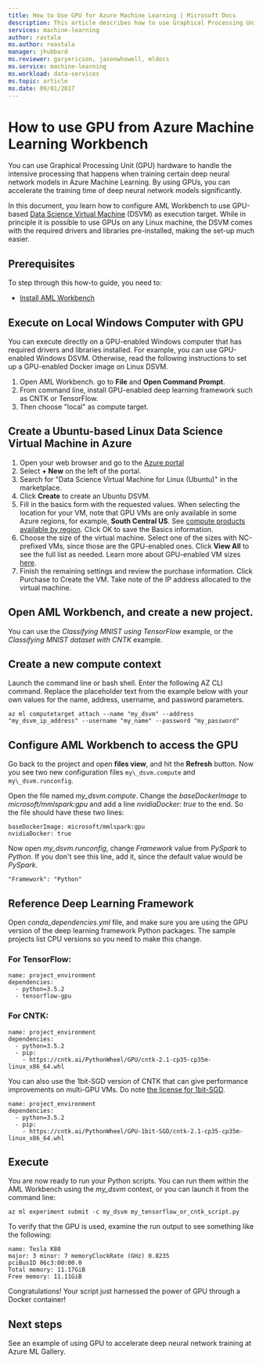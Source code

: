 ```yaml
---
title: How to Use GPU for Azure Machine Learning | Microsoft Docs
description: This article describes how to use Graphical Processing Units (GPU) to train deep neural networks in Azure Machine Learning Workbench.
services: machine-learning
author: rastala
ms.author: roastala
manager: jhubbard
ms.reviewer: garyericson, jasonwhowell, mldocs
ms.service: machine-learning
ms.workload: data-services
ms.topic: article
ms.date: 09/01/2017
---
```

# How to use GPU from Azure Machine Learning Workbench
You can use Graphical Processing Unit (GPU) hardware to handle the intensive processing that happens when training certain deep neural network models in Azure Machine Learning. By using GPUs, you can accelerate the training time of deep neural network models significantly. 

In this document, you learn how to configure AML Workbench to use GPU-based  [Data Science Virtual Machine](https://docs.microsoft.com/en-us/azure/machine-learning/machine-learning-data-science-virtual-machine-overview) (DSVM) as execution target. While in principle it is possible to use GPUs on any Linux machine, the DSVM comes with the required drivers and libraries pre-installed, making the set-up much easier. 

## Prerequisites
To step through this how-to guide, you need to:
- [Install AML Workbench](doc-template-how-to.md)

## Execute on Local Windows Computer with GPU
You can execute directly on a GPU-enabled Windows computer that has required drivers and libraries installed. For example, you can use GPU-enabled Windows DSVM. Otherwise, read the following instructions to set up a GPU-enabled Docker image on Linux DSVM.

1. Open AML Workbench. go to **File** and **Open Command Prompt**. 
2. From command line, install GPU-enabled deep learning framework such as CNTK or TensorFlow. 
3. Then choose "local" as compute target. 

## Create a Ubuntu-based Linux Data Science Virtual Machine in Azure
1. Open your web browser and go to the [Azure portal](https://portal.azure.com)
2. Select **+ New** on the left of the portal.
3. Search for "Data Science Virtual Machine for Linux (Ubuntu)" in the marketplace.
4. Click **Create** to create an Ubuntu DSVM. 
5. Fill in the basics form with the requested values. 
When selecting the location for your VM, note that GPU VMs are only available in some Azure regions, for example, **South Central US**. See [compute products available by region](https://azure.microsoft.com/en-us/regions/services/).
Click OK to save the Basics information.
6. Choose the size of the virtual machine. Select one of the sizes with NC-prefixed VMs, since those are the GPU-enabled ones.  Click **View All** to see the full list as needed.
   Learn more about GPU-enabled VM sizes [here](https://docs.microsoft.com/en-us/azure/virtual-machines/windows/sizes-gpu).
7. Finish the remaining settings and review the purchase information. Click Purchase to Create the VM. Take note of the IP address allocated to the virtual machine. 

## Open AML Workbench, and create a new project. 
You can use the _Classifying MNIST using TensorFlow_ example, or the _Classifying MNIST dataset with CNTK_ example.

## Create a new compute context
Launch the command line or bash shell. Enter the following AZ CLI command. Replace the placeholder text from the example below with your own values for the name, address, username, and password parameters. 

```azurecli
az ml computetarget attach --name "my_dsvm" --address "my_dsvm_ip_address" --username "my_name" --password "my_password"
```

## Configure AML Workbench to access the GPU
Go back to the project and open **files view**, and hit the **Refresh** button. Now you see two new configuration files `my\_dsvm.compute` and `my\_dsvm.runconfig`.
 
Open the file named _my\_dsvm.compute_. Change the _baseDockerImage_ to _microsoft/mmlspark:gpu_ and add a line _nvidiaDocker: true_ to the end. So the file should have these two lines:
 
```
baseDockerImage: microsoft/mmlspark:gpu
nvidiaDocker: true
```
 
Now open _my\_dsvm.runconfig_, change _Framework_ value from _PySpark_ to _Python_. If you don't see this line, add it, since the default value would be _PySpark_.

```
"Framework": "Python"
```
## Reference Deep Learning Framework 
Open _conda\_dependencies.yml_ file, and make sure you are using the GPU version of the deep learning framework Python packages. The sample projects list CPU versions so you need to make this change.

### For TensorFlow: 
```
name: project_environment
dependencies:
  - python=3.5.2
  - tensorflow-gpu
```

### For CNTK:
```
name: project_environment
dependencies:
  - python=3.5.2
  - pip:    
    - https://cntk.ai/PythonWheel/GPU/cntk-2.1-cp35-cp35m-linux_x86_64.whl
```

You can also use the 1bit-SGD version of CNTK that can give performance improvements on multi-GPU VMs. Do note [the license for 1bit-SGD](https://docs.microsoft.com/en-us/cognitive-toolkit/cntk-1bit-sgd-license).

```
name: project_environment
dependencies:
  - python=3.5.2
  - pip:    
    - https://cntk.ai/PythonWheel/GPU-1bit-SGD/cntk-2.1-cp35-cp35m-linux_x86_64.whl
```

## Execute
You are now ready to run your Python scripts. You can run them within the AML Workbench using the _my_dsvm_ context, or you can launch it from the command line:
 
```azurecli
az ml experiment submit -c my_dsvm my_tensorflow_or_cntk_script.py
```
 
To verify that the GPU is used, examine the run output to see something like the following:

```
name: Tesla K80
major: 3 minor: 7 memoryClockRate (GHz) 0.8235
pciBusID 06c3:00:00.0
Total memory: 11.17GiB
Free memory: 11.11GiB
```

Congratulations! Your script just harnessed the power of GPU through a Docker container!

## Next steps
See an example of using GPU to accelerate deep neural network training at Azure ML Gallery.